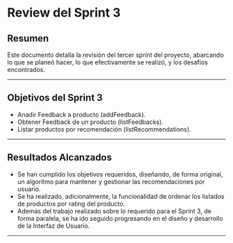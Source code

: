 # Review del Sprint 3

## Resumen

Este documento detalla la revisión del tercer sprint del proyecto, abarcando lo que se planeó hacer, lo que efectivamente se realizó, y los desafíos encontrados.

---

## Objetivos del Sprint 3

- Anadir Feedback a producto (addFeedback).
- Obtener Feedback de un producto (listFeedbacks).
- Listar productos por recomendación (listRecommendations).

---

## Resultados Alcanzados

- Se han cumplido los objetivos requeridos, diseñando, de forma original, un algoritmo para mantener y gestionar las recomendaciones por usuario.
- Se ha realizado, adicionalmente, la funcionalidad de ordenar los listados de productos por rating del producto.
- Además del trabajo realizado sobre lo requerido para el Sprint 3, de forma paralela, se ha ido seguido progresando en el diseño y desarrollo de la Interfaz de Usuario.

---

